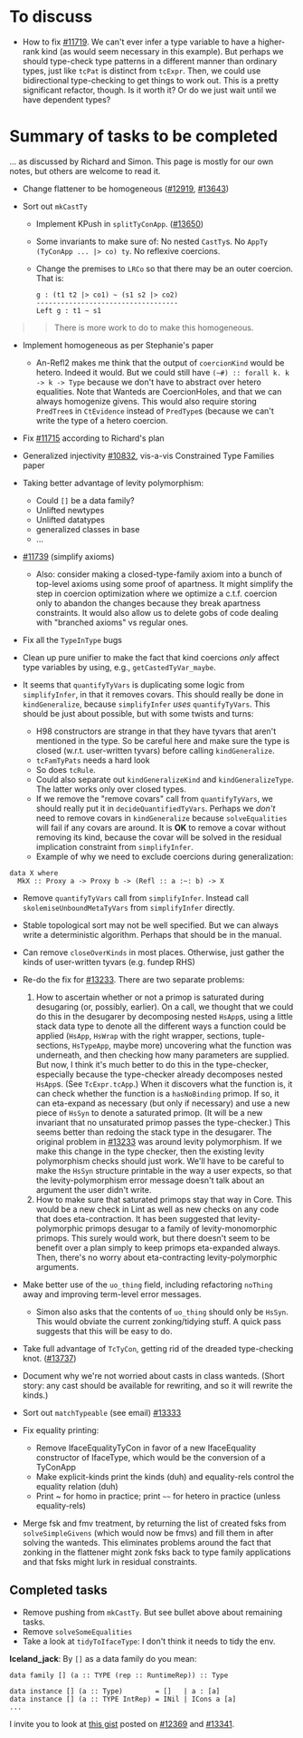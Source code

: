 # To discuss


- How to fix [\#11719](https://gitlab.staging.haskell.org/ghc/ghc/issues/11719). We can't ever infer a type variable to have a higher-rank kind (as would seem necessary in this example). But perhaps we should type-check type patterns in a different manner than ordinary types, just like `tcPat` is distinct from `tcExpr`. Then, we could use bidirectional type-checking to get things to work out. This is a pretty significant refactor, though. Is it worth it? Or do we just wait until we have dependent types?

# Summary of tasks to be completed



... as discussed by Richard and Simon. This page is mostly for our own notes, but others are welcome to read it.


- Change flattener to be homogeneous ([\#12919](https://gitlab.staging.haskell.org/ghc/ghc/issues/12919), [\#13643](https://gitlab.staging.haskell.org/ghc/ghc/issues/13643))
- Sort out `mkCastTy`

  - Implement KPush in `splitTyConApp`. ([\#13650](https://gitlab.staging.haskell.org/ghc/ghc/issues/13650))
  - Some invariants to make sure of: No nested `CastTy`s. No `AppTy (TyConApp ... |> co) ty`. No reflexive coercions.
  - Change the premises to `LRCo` so that there may be an outer coercion. That is:

    ```wiki
    g : (t1 t2 |> co1) ~ (s1 s2 |> co2)
    -----------------------------------
    Left g : t1 ~ s1
    ```

>
> >
> >
> > There is more work to do to make this homogeneous.
> >
> >
>

- Implement homogeneous as per Stephanie's paper

  - An-Refl2 makes me think that the output of `coercionKind` would be hetero. Indeed it would. But we could still have `(~#) :: forall k. k -> k -> Type` because we don't have to abstract over hetero equalities. Note that Wanteds are CoercionHoles, and that we can always homogenize givens. This would also require storing `PredTree`s in `CtEvidence` instead of `PredType`s (because we can't write the type of a hetero coercion.
- Fix [\#11715](https://gitlab.staging.haskell.org/ghc/ghc/issues/11715) according to Richard's plan
- Generalized injectivity [\#10832](https://gitlab.staging.haskell.org/ghc/ghc/issues/10832), vis-a-vis Constrained Type Families paper
- Taking better advantage of levity polymorphism:

  - Could `[]` be a data family?
  - Unlifted newtypes
  - Unlifted datatypes
  - generalized classes in base
  - ...
- [\#11739](https://gitlab.staging.haskell.org/ghc/ghc/issues/11739) (simplify axioms)

  - Also: consider making a closed-type-family axiom into a bunch of top-level axioms using some proof of apartness. It might simplify the step in coercion optimization where we optimize a c.t.f. coercion only to abandon the changes because they break apartness constraints. It would also allow us to delete gobs of code dealing with "branched axioms" vs regular ones.
- Fix all the `TypeInType` bugs
- Clean up pure unifier to make the fact that kind coercions *only* affect type variables by using, e.g., `getCastedTyVar_maybe`.
- It seems that `quantifyTyVars` is duplicating some logic from `simplifyInfer`, in that it removes covars. This should really be done in `kindGeneralize`, because `simplifyInfer` *uses* `quantifyTyVars`. This should be just about possible, but with some twists and turns:

  - H98 constructors are strange in that they have tyvars that aren't mentioned in the type. So be careful here and make sure the type is closed (w.r.t. user-written tyvars) before calling `kindGeneralize`.
  - `tcFamTyPats` needs a hard look
  - So does `tcRule`.
  - Could also separate out `kindGeneralizeKind` and `kindGeneralizeType`. The latter works only over closed types.
  - If we remove the "remove covars" call from `quantifyTyVars`, we should really put it in `decideQuantifiedTyVars`. Perhaps we *don't* need to remove covars in `kindGeneralize` because `solveEqualities` will fail if any covars are around. It is **OK** to remove a covar without removing its kind, because the covar will be solved in the residual implication constraint from `simplifyInfer`.
  - Example of why we need to exclude coercions during generalization:

```wiki
data X where
  MkX :: Proxy a -> Proxy b -> (Refl :: a :~: b) -> X
```

- Remove `quantifyTyVars` call from `simplifyInfer`. Instead call `skolemiseUnboundMetaTyVars` from `simplifyInfer` directly.
- Stable topological sort may not be well specified. But we can always write a deterministic algorithm. Perhaps that should be in the manual.
- Can remove `closeOverKinds` in most places. Otherwise, just gather the kinds of user-written tyvars (e.g. fundep RHS)
- Re-do the fix for [\#13233](https://gitlab.staging.haskell.org/ghc/ghc/issues/13233). There are two separate problems:

  1. How to ascertain whether or not a primop is saturated during desugaring (or, possibly, earlier). On a call, we thought that we could do this in the desugarer by decomposing nested `HsApp`s, using a little stack data type to denote all the different ways a function could be applied (`HsApp`, `HsWrap` with the right wrapper, sections, tuple-sections, `HsTypeApp`, maybe more) uncovering what the function was underneath, and then checking how many parameters are supplied. But now, I think it's much better to do this in the type-checker, especially because the type-checker already decomposes nested `HsApp`s. (See `TcExpr.tcApp`.) When it discovers what the function is, it can check whether the function is a `hasNoBinding` primop. If so, it can eta-expand as necessary (but only if necessary) and use a new piece of `HsSyn` to denote a saturated primop. (It will be a new invariant that no unsaturated primop passes the type-checker.) This seems better than redoing the stack type in the desugarer. The original problem in [\#13233](https://gitlab.staging.haskell.org/ghc/ghc/issues/13233) was around levity polymorphism. If we make this change in the type checker, then the existing levity polymorphism checks should just work. We'll have to be careful to make the `HsSyn` structure printable in the way a user expects, so that the levity-polymorphism error message doesn't talk about an argument the user didn't write.
  1. How to make sure that saturated primops stay that way in Core. This would be a new check in Lint as well as new checks on any code that does eta-contraction. It has been suggested that levity-polymorphic primops desugar to a family of levity-monomorphic primops. This surely would work, but there doesn't seem to be benefit over a plan simply to keep primops eta-expanded always. Then, there's no worry about eta-contracting levity-polymorphic arguments.
- Make better use of the `uo_thing` field, including refactoring `noThing` away and improving term-level error messages.

  - Simon also asks that the contents of `uo_thing` should only be `HsSyn`. This would obviate the current zonking/tidying stuff. A quick pass suggests that this will be easy to do.
- Take full advantage of `TcTyCon`, getting rid of the dreaded type-checking knot. ([\#13737](https://gitlab.staging.haskell.org/ghc/ghc/issues/13737))
- Document why we're not worried about casts in class wanteds. (Short story: any cast should be available for rewriting, and so it will rewrite the kinds.)
- Sort out `matchTypeable` (see email) [\#13333](https://gitlab.staging.haskell.org/ghc/ghc/issues/13333)
- Fix equality printing: 

  - Remove IfaceEqualityTyCon in favor of a new IfaceEquality constructor of IfaceType, which would be the conversion of a TyConApp
  - Make explicit-kinds print the kinds (duh) and equality-rels control the equality relation (duh)
  - Print \~ for homo in practice; print `~~` for hetero in practice (unless equality-rels)
- Merge fsk and fmv treatment, by returning the list of created fsks from `solveSimpleGivens` (which would now be fmvs) and fill them in after solving the wanteds. This eliminates problems around the fact that zonking in the flattener might zonk fsks back to type family applications and that fsks might lurk in residual constraints.

## Completed tasks


- Remove pushing from `mkCastTy`. But see bullet above about remaining tasks.
- Remove `solveSomeEqualities`
- Take a look at `tidyToIfaceType`: I don't think it needs to tidy the env.


**Iceland\_jack**: By `[]` as a data family do you mean:


```
data family [] (a :: TYPE (rep :: RuntimeRep)) :: Type

data instance [] (a :: Type)        = []   | a : [a]
data instance [] (a :: TYPE IntRep) = INil | ICons a [a]
...
```


I invite you to look at [
this gist](https://gist.github.com/Icelandjack/1824f4544c86b4ab497282783f94c360) posted on [\#12369](https://gitlab.staging.haskell.org/ghc/ghc/issues/12369) and [\#13341](https://gitlab.staging.haskell.org/ghc/ghc/issues/13341).


